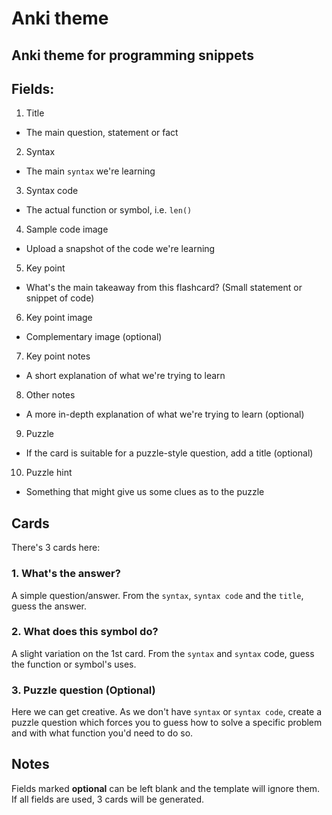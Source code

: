 # Anki theme
## Anki theme for programming snippets


## Fields:

1. Title
  - The main question, statement or fact
2. Syntax
  - The main `syntax` we're learning
3. Syntax code
  - The actual function or symbol, i.e. `len()`
4. Sample code image
  - Upload a snapshot of the code we're learning
5. Key point
  - What's the main takeaway from this flashcard? (Small statement or snippet of code)
6. Key point image
  - Complementary image (optional)
7. Key point notes
  - A short explanation of what we're trying to learn
8. Other notes
  - A more in-depth explanation of what we're trying to learn (optional)
9. Puzzle
  - If the card is suitable for a puzzle-style question, add a title (optional)
10. Puzzle hint
  - Something that might give us some clues as to the puzzle


## Cards

There's 3 cards here:

### 1. What's the answer?

A simple question/answer. From the `syntax`, `syntax code` and the `title`, guess the answer.

### 2. What does this symbol do?

A slight variation on the 1st card. From the `syntax` and `syntax` code, guess the function or symbol's uses.

### 3. Puzzle question (Optional)

Here we can get creative. As we don't have `syntax` or `syntax code`, create a puzzle question which forces you to guess how to solve a specific problem and with what function you'd need to do so.


## Notes

Fields marked **optional** can be left blank and the template will ignore them. If all fields are used, 3 cards will be generated.
